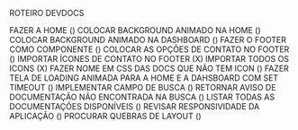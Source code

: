 ROTEIRO DEVDOCS

FAZER A HOME ()
COLOCAR BACKGROUND ANIMADO NA HOME ()
COLOCAR BACKGROUND ANIMADO NA DASHBOARD ()
FAZER O FOOTER COMO COMPONENTE ()
COLOCAR AS OPÇÕES DE CONTATO NO FOOTER ()
IMPORTAR ÍCONES DE CONTATO NO FOOTER (X)
IMPORTAR TODOS OS ICONS (X)
FAZER NOME EM CSS DAS DOCS QUE NÃO TEM ICON ()
FAZER TELA DE LOADING ANIMADA PARA A HOME E A DAHSBOARD COM SET TIMEOUT ()
IMPLEMENTAR CAMPO DE BUSCA ()
RETORNAR AVISO DE DOCUMENTAÇÃO NÃO ENCONTRADA NA BUSCA ()
LISTAR TODAS AS DOCUMENTAÇÕES DISPONÍVEIS ()
REVISAR RESPONSIVIDADE DA APLICAÇÃO ()
PROCURAR QUEBRAS DE LAYOUT ()
